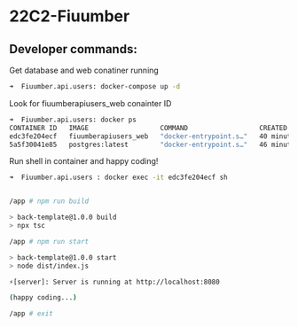 # 22C2-Fiuumber

## Developer commands:

Get database and web conatiner running

``` bash
➜  Fiuumber.api.users: docker-compose up -d
```

Look for fiuumberapiusers_web conainter ID

``` bash
➜  Fiuumber.api.users: docker ps
CONTAINER ID   IMAGE                  COMMAND                  CREATED          STATUS             PORTS                      NAMES
edc3fe204ecf   fiuumberapiusers_web   "docker-entrypoint.s…"   40 minutes ago   Up 39 minutes      0.0.0.0:8080->8080/tcp     fiuumberapiusers_web_1
5a5f30041e85   postgres:latest        "docker-entrypoint.s…"   46 minutes ago   Up 44 minutes      0.0.0.0:5432->5432/tcp     fiuumberapiusers_database_1
```

Run shell in container and happy coding!


``` bash
➜  Fiuumber.api.users : docker exec -it edc3fe204ecf sh


/app # npm run build

> back-template@1.0.0 build
> npx tsc

/app # npm run start

> back-template@1.0.0 start
> node dist/index.js

⚡️[server]: Server is running at http://localhost:8080

(happy coding...)

/app # exit

```
